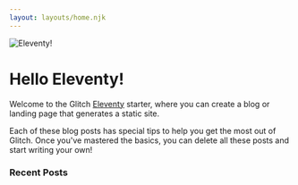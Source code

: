 ```yaml
---
layout: layouts/home.njk
---
```


<div class="illo-container">
  <img src="https://cdn.glitch.com/cad20829-cd7f-405a-95e8-5e17b206a304%2Fillustration.svg?v=1618198438357" class="illustration" style="align: right" alt="Eleventy!">
</div>

# Hello Eleventy!

Welcome to the Glitch [Eleventy](https://www.11ty.dev/) starter, where you can create a blog or landing page that generates a static site.

Each of these blog posts has special tips to help you get the most out of Glitch. Once you've mastered the basics, you can delete all these posts and start writing your own!

### Recent Posts
